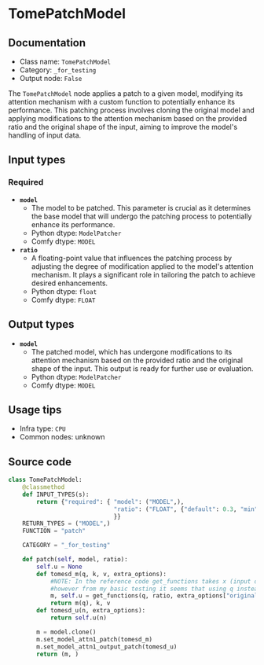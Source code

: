 # TomePatchModel
## Documentation
- Class name: `TomePatchModel`
- Category: `_for_testing`
- Output node: `False`

The `TomePatchModel` node applies a patch to a given model, modifying its attention mechanism with a custom function to potentially enhance its performance. This patching process involves cloning the original model and applying modifications to the attention mechanism based on the provided ratio and the original shape of the input, aiming to improve the model's handling of input data.
## Input types
### Required
- **`model`**
    - The model to be patched. This parameter is crucial as it determines the base model that will undergo the patching process to potentially enhance its performance.
    - Python dtype: `ModelPatcher`
    - Comfy dtype: `MODEL`
- **`ratio`**
    - A floating-point value that influences the patching process by adjusting the degree of modification applied to the model's attention mechanism. It plays a significant role in tailoring the patch to achieve desired enhancements.
    - Python dtype: `float`
    - Comfy dtype: `FLOAT`
## Output types
- **`model`**
    - The patched model, which has undergone modifications to its attention mechanism based on the provided ratio and the original shape of the input. This output is ready for further use or evaluation.
    - Python dtype: `ModelPatcher`
    - Comfy dtype: `MODEL`
## Usage tips
- Infra type: `CPU`
- Common nodes: unknown


## Source code
```python
class TomePatchModel:
    @classmethod
    def INPUT_TYPES(s):
        return {"required": { "model": ("MODEL",),
                              "ratio": ("FLOAT", {"default": 0.3, "min": 0.0, "max": 1.0, "step": 0.01}),
                              }}
    RETURN_TYPES = ("MODEL",)
    FUNCTION = "patch"

    CATEGORY = "_for_testing"

    def patch(self, model, ratio):
        self.u = None
        def tomesd_m(q, k, v, extra_options):
            #NOTE: In the reference code get_functions takes x (input of the transformer block) as the argument instead of q
            #however from my basic testing it seems that using q instead gives better results
            m, self.u = get_functions(q, ratio, extra_options["original_shape"])
            return m(q), k, v
        def tomesd_u(n, extra_options):
            return self.u(n)

        m = model.clone()
        m.set_model_attn1_patch(tomesd_m)
        m.set_model_attn1_output_patch(tomesd_u)
        return (m, )

```
